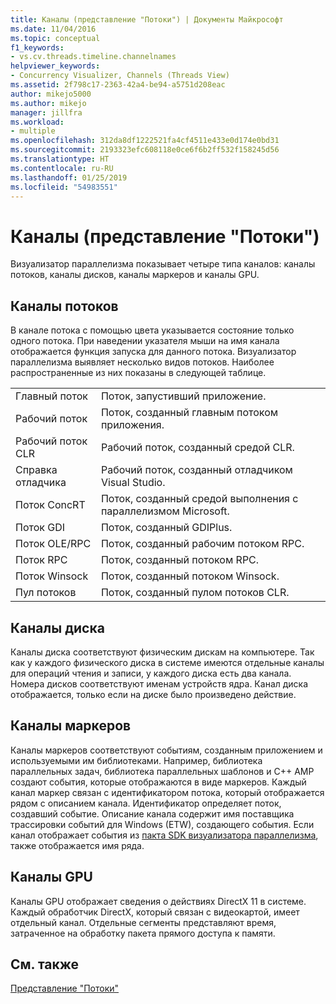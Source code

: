```yaml
---
title: Каналы (представление "Потоки") | Документы Майкрософт
ms.date: 11/04/2016
ms.topic: conceptual
f1_keywords:
- vs.cv.threads.timeline.channelnames
helpviewer_keywords:
- Concurrency Visualizer, Channels (Threads View)
ms.assetid: 2f798c17-2363-42a4-be94-a5751d208eac
author: mikejo5000
ms.author: mikejo
manager: jillfra
ms.workload:
- multiple
ms.openlocfilehash: 312da8df1222521fa4cf4511e433e0d174e0bd31
ms.sourcegitcommit: 2193323efc608118e0ce6f6b2ff532f158245d56
ms.translationtype: HT
ms.contentlocale: ru-RU
ms.lasthandoff: 01/25/2019
ms.locfileid: "54983551"
---
```

# <a name="channels-threads-view"></a>Каналы (представление "Потоки")
Визуализатор параллелизма показывает четыре типа каналов: каналы потоков, каналы дисков, каналы маркеров и каналы GPU.  
  
## <a name="thread-channels"></a>Каналы потоков  
 В канале потока с помощью цвета указывается состояние только одного потока. При наведении указателя мыши на имя канала отображается функция запуска для данного потока. Визуализатор параллелизма выявляет несколько видов потоков. Наиболее распространенные из них показаны в следующей таблице.  
  
|||  
|-|-|  
|Главный поток|Поток, запустивший приложение.|  
|Рабочий поток|Поток, созданный главным потоком приложения.|  
|Рабочий поток CLR|Рабочий поток, созданный средой CLR.|  
|Справка отладчика|Рабочий поток, созданный отладчиком Visual Studio.|  
|Поток ConcRT|Поток, созданный средой выполнения с параллелизмом Microsoft.|  
|Поток GDI|Поток, созданный GDIPlus.|  
|Поток OLE/RPC|Поток, созданный рабочим потоком RPC.|  
|Поток RPC|Поток, созданный потоком RPC.|  
|Поток Winsock|Поток, созданный потоком Winsock.|  
|Пул потоков|Поток, созданный пулом потоков CLR.|  
  
## <a name="disk-channels"></a>Каналы диска  
 Каналы диска соответствуют физическим дискам на компьютере. Так как у каждого физического диска в системе имеются отдельные каналы для операций чтения и записи, у каждого диска есть два канала. Номера дисков соответствуют именам устройств ядра. Канал диска отображается, только если на диске было произведено действие.  
  
## <a name="marker-channels"></a>Каналы маркеров  
 Каналы маркеров соответствуют событиям, созданным приложением и используемыми им библиотеками. Например, библиотека параллельных задач, библиотека параллельных шаблонов и C++ AMP создают события, которые отображаются в виде маркеров. Каждый канал маркер связан с идентификатором потока, который отображается рядом с описанием канала. Идентификатор определяет поток, создавший событие. Описание канала содержит имя поставщика трассировки событий для Windows (ETW), создающего события. Если канал отображает события из [пакта SDK визуализатора параллелизма](../profiling/concurrency-visualizer-sdk.md), также отображается имя ряда.  
  
## <a name="gpu-channels"></a>Каналы GPU  
 Каналы GPU отображает сведения о действиях DirectX 11 в системе.  Каждый обработчик DirectX, который связан с видеокартой, имеет отдельный канал.  Отдельные сегменты представляют время, затраченное на обработку пакета прямого доступа к памяти.  
  
## <a name="see-also"></a>См. также  
 [Представление "Потоки"](../profiling/threads-view-parallel-performance.md)